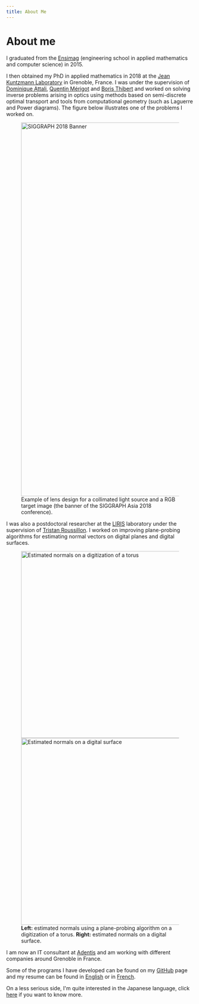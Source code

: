```yaml
---
title: About Me
---
```


# About me

I graduated from the [Ensimag](http://ensimag.grenoble-inp.fr/welcome/) (engineering school in applied mathematics and computer science) in 2015.

I then obtained my PhD in applied mathematics in 2018 at the [Jean Kuntzmann Laboratory](https://ljk.imag.fr/index_en.php) in Grenoble, France. I was under the supervision of [Dominique Attali](https://www.gipsa-lab.grenoble-inp.fr/~dominique.attali/), [Quentin Mérigot](http://quentin.mrgt.fr/) and [Boris Thibert](https://www-ljk.imag.fr/membres/Boris.Thibert/) and worked on solving inverse problems arising in optics using methods based on semi-discrete optimal transport and tools from computational geometry (such as Laguerre and Power diagrams). The figure below illustrates one of the problems I worked on.

<figure>
    <img src="/assets/images/sa2018_banner_smoke_12h_smaller.png"
         alt="SIGGRAPH 2018 Banner"
         width="1000px" />
    <figcaption>Example of lens design for a collimated light source and a RGB target image (the banner of the SIGGRAPH Asia 2018 conference).</figcaption>
</figure>

I was also a postdoctoral researcher at the [LIRIS](http://liris.cnrs.fr/en) laboratory under the supervision of [Tristan Roussillon](https://perso.liris.cnrs.fr/tristan.roussillon/). I worked on improving plane-probing algorithms for estimating normal vectors on digital planes and digital surfaces.

<figure>
    <img src="/assets/images/torus_normals.png"
         alt="Estimated normals on a digitization of a torus"
         width="500px"
         style="vertical-align: middle;" />
    <img src="/assets/images/hollow_normals.png"
         alt="Estimated normals on a digital surface"
         width="500px"
         style="vertical-align: middle;" />
<figcaption><strong>Left:</strong> estimated normals using a plane-probing algorithm on a digitization of a torus. <strong>Right:</strong> estimated normals on a digital surface.</figcaption>
</figure>

I am now an IT consultant at [Adentis](https://www.adentis.fr/) and am working with different companies around Grenoble in France.

Some of the programs I have developed can be found on my [GitHub](https://github.com/nyorem) page and my resume can be found in [English](/assets/cv_en.pdf) or in [French](/assets/cv_fr.pdf).

On a less serious side, I'm quite interested in the Japanese language, click [here](/page/fun) if you want to know more.
